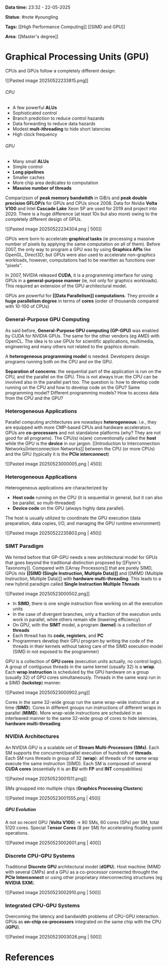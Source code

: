 **Data time:** 23:32 - 22-05-2025

**Status**: #note #youngling 

**Tags:** [[High Performance Computing]] [[SIMD and GPU]]

**Area**: [[Master's degree]]
# Graphical Processing Units (GPU)

CPUs and GPUs follow a completely different design:

![[Pasted image 20250522233815.png]]
###### CPU
- A few powerful **ALUs**
- Sophisticated control
- Branch prediction to reduce control hazards
- Data forwarding to reduce data hazards
- Modest **mult-ithreading** to hide short latencies
- High clock frequency
###### GPU
- Many small **ALUs**
- Simple control
- **Long pipelines**
- Smaller caches
- More chip area dedicates to computation
- **Massive number of threads**

Comparizson of **peak memory bandwitdh** in GiB/s and **peak double precision GFLOP/s** for GPUs and CPUs since 2008. Data for Nvidia **Volta V100** and Intel **Cascade Lake** Xeon SP are used for 2019 and project into 2020. There is a huge difference (at least 10x but also more) owing to the completely different design of GPUs.

![[Pasted image 20250522234304.png | 500]]

GPUs were born to accelerate **graphical tasks** (ie processing a massive number of pixels by applying the same computation on all of them). Before 2007, the only way to program a GPU was by using **Graphics APIs** like OpenGL, Direct3D; but GPUs were also used to accelerate non-graphics workloads, however, computations had to be rewritten as functions over "pixels".

In 2007, NVIDIA released **CUDA**, it is a programming interface for using GPUs in a **general-purpose manner** (ie, not only for graphics workloads). This required an extension of the GPU architectural model.

GPUs are powerful for **[[Data Parallelism]] computations**. They provide a **huge parallelism degree** in terms of **cores** (order of thousands compared with 10-100 of CPUs)

### General-Purpose GPU Computing
As said before, **General-Purpose GPU computing (GP-GPU)** was enabled by CUDA for NVIDIA GPUs. The same for the other vendors (eg AMD) with OpenCL. The idea is to use GPUs for scientific applications, multimedia, engineering and many others not related to the graphics domain.

A **heterogeneous programming model** is needed. Developers design programs running both on the CPU and on the GPU.

**Separation of concerns**: the sequential part of the application is run on the CPU, and the parallel on the GPU. This is not always true: the CPU can be involved also in the parallel part too. The question is: how to develop code running on the CPU and how to develop code on the GPU? Same programming model? Different programming models? How to access data from the CPU and the GPU?

### Heterogeneous Applications
Parallel computing architectures are nowadays **heterogeneous**: i.e., they are equipped with more CMP-based CPUs and hardware accelerators. GPUs are **co-processors** and not standalone platforms (why? They are not good for all programs). The CPU(s) is(are) conventionally called the **host** while the GPU is the **device** in our jargon. [[Introduction to Interconnection Networks|Interconnection Networks]] between the CPU (or more CPUs) and the GPU (typically it is the **PCIe interconnect**)

![[Pasted image 20250523000005.png | 450]]
### Heterogeneous Applications
Heterogeneous applications are characterized by
- **Host code** running on the CPU (it is sequential in general, but it can also be parallel, so multi-threaded)
- **Device code** on the GPU (always highly data parallel).

The host is usually utilized to coordinate the GPU execution (data preparation, data copies, I/O, and managing the GPU runtime environment)

![[Pasted image 20250522235803.png | 450]]

### SIMT Paradigm
We hinted before that GP-GPU needs a new architectural model for GPUs that goes beyond the traditional distinction proposed by [[Flynn's Taxonomy]]. Compared with [[Array Processors]] that are purely SIMD, GPUs mix **[[SIMD (Single Instruction, Multiple Data)]]** and [[MIMD (Multiple Instruction, Multiple Data)]] with **hardware multi-threading**. This leads to a new hybrid paradigm called **Single Instruction Multiple Threads**

![[Pasted image 20250523000502.png]]

- In **SIMD**, there is one single instruction flow working on all the execution units
- In the case of divergent branches, only a fraction of the execution units work in parallel, while others remain idle (lowering efficiency)
- On GPU, with the **SIMT** model, a program (**kernel**) is a collection of **threads**
- Each thread has its **code, registers**, and **PC**
- Programmers develop their GPU program by writing the code of the threads in their kernels without taking care of the SIMD execution model (SIMD in not exposed to the programmer)

GPU is a collection of **GPU cores** (execution units actually, no control logic). A group of contiguous threads in the same kernel (usually 32) is a **wrap**. Each **wrap instruction** is scheduled by the GPU hardware on a group (usually 32) of GPU cores simultaneously. Threads in the same warp run in a SIMD (**lockstep**) manner.

![[Pasted image 20250523000902.png]]

Cores in the same 32-wide group run the same wrap-wide instruction at a time (**SIMD**). Cores in different groups run instructions of different wraps in parallel (**MIMD**). More wrap-wide instructions are scheduled in an interleaved manner to the same 32-wide group of cores to hide latencies, **hardware multi-threading** 
### NVIDIA Architectures
An NVIDIA GPU is a scalable set of **Stream Multi-Processors (SMs)**. Each SM supports the concurrent/parallel execution of hundreds of **threads**. Each SM runs threads in group of 32 (**wrap**): all threads of the same wrap execute the same instruction (SIMD). Each SM is composed of several **CUDA cores** (essentially it is an **EU** with **FP** and **INT** compabilities)

![[Pasted image 20250523001511.png]]

SMs groupped into multiple chips (**Graphics Processing Clusters**)

![[Pasted image 20250523001555.png | 450]]

##### GPU Evolution
A not so recent GPU (**Volta V100**) → 80 SMs, 60 cores (SPs) per SM, total 5120 cores. Special T**ensor Cores** (8 per SM) for accelerating floating-point operations.

![[Pasted image 20250523002601.png | 400]]

### Discrete CPU-GPU Systems
Traditional **Discrete GPU** architectural model (**dGPU**). Host machine (MIMD with several CMPs) and a GPU as a co-processor connected throught the **PCIe Interconnect** or using other proprietary interconnecting structures (eg **NVIDIA SXM**).

![[Pasted image 20250523002910.png | 500]]
### Integrated CPU-GPU Systems
Overcoming the latency and bandwidth problems of CPU-GPU interaction. GPUs as **on-chip co-processors** integrated on the same chip with the CPU (**iGPU**).

![[Pasted image 20250523003026.png | 500]]


# References